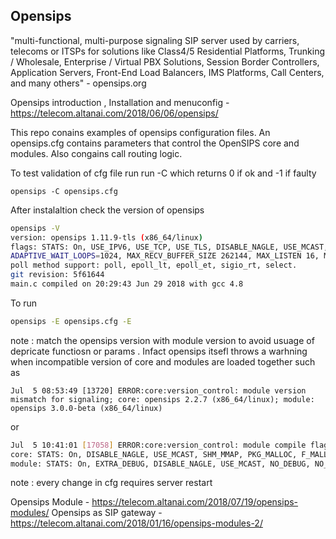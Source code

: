 ## Opensips 

"multi-functional, multi-purpose signaling SIP server used by carriers, telecoms or ITSPs for solutions like Class4/5 Residential Platforms, Trunking / Wholesale, Enterprise / Virtual PBX Solutions, Session Border Controllers, Application Servers, Front-End Load Balancers, IMS Platforms, Call Centers, and many others" - opensips.org

Opensips introduction , Installation and menuconfig - https://telecom.altanai.com/2018/06/06/opensips/

This repo conains examples of opensips configuration files.
An opensips.cfg contains parameters that control the OpenSIPS core and modules. Also congains call routing logic.

To test validation of cfg file run run -C which returns 0 if ok and -1 if faulty
```
opensips -C opensips.cfg
```

After instalaltion check the version of opensips

```sh
opensips -V
version: opensips 1.11.9-tls (x86_64/linux)
flags: STATS: On, USE_IPV6, USE_TCP, USE_TLS, DISABLE_NAGLE, USE_MCAST, SHM_MEM, SHM_MMAP, PKG_MALLOC, F_MALLOC, FAST_LOCK-ADAPTIVE_WAIT
ADAPTIVE_WAIT_LOOPS=1024, MAX_RECV_BUFFER_SIZE 262144, MAX_LISTEN 16, MAX_URI_SIZE 1024, BUF_SIZE 65535
poll method support: poll, epoll_lt, epoll_et, sigio_rt, select.
git revision: 5f61644
main.c compiled on 20:29:43 Jun 29 2018 with gcc 4.8
```
To run 
```sh
opensips -E opensips.cfg -E
```
note : match the opensips version with module version to avoid usuage of depricate functiosn or params . Infact opensips itsefl throws a warhning when incompatible version of core and modules are loaded together such as 
```
Jul  5 08:53:49 [13720] ERROR:core:version_control: module version mismatch for signaling; core: opensips 2.2.7 (x86_64/linux); module: opensips 3.0.0-beta (x86_64/linux)
```

or 
```sh
Jul  5 10:41:01 [17058] ERROR:core:version_control: module compile flags mismatch for signaling  
core: STATS: On, DISABLE_NAGLE, USE_MCAST, SHM_MMAP, PKG_MALLOC, F_MALLOC, FAST_LOCK-ADAPTIVE_WAIT 
module: STATS: On, EXTRA_DEBUG, DISABLE_NAGLE, USE_MCAST, NO_DEBUG, NO_LOG, SHM_MMAP, PKG_MALLOC, HP_MALLOC, DBG_MALLOC, FAST_LOCK-FUTEX-NOSMP, USE_PTHREAD_MUTEX, USE_POSIX_SEM, USE_SYSV_SEM, DBG_LOCK
```
note : every change in cfg requires server restart 

Opensips Module - https://telecom.altanai.com/2018/07/19/opensips-modules/
Opensips as SIP gateway - https://telecom.altanai.com/2018/01/16/opensips-modules-2/
